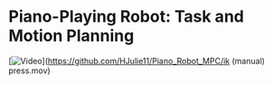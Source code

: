 # Piano-Playing Robot: Task and Motion Planning


[![Video]()](https://github.com/HJulie11/Piano_Robot_MPC/ik (manual) press.mov)
